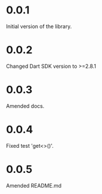 # 0.0.1

Initial version of the library.

# 0.0.2

Changed Dart SDK version to >=2.8.1

# 0.0.3

Amended docs.

# 0.0.4

Fixed test 'get<>()'.

# 0.0.5

Amended README.md
